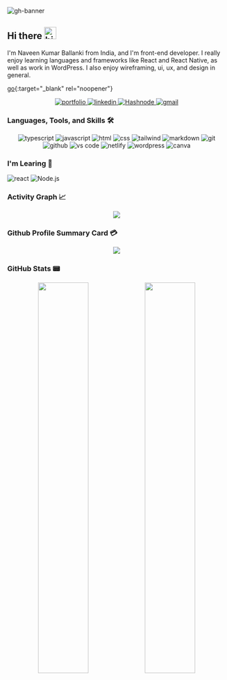 
![gh-banner](https://user-images.githubusercontent.com/79559401/190482069-8a61eacb-091f-4fd1-a0ea-764e3dda2539.png)



## Hi there <img src="https://user-images.githubusercontent.com/1303154/88677602-1635ba80-d120-11ea-84d8-d263ba5fc3c0.gif" width="28px" height="28px" alt="hi">

I'm Naveen Kumar Ballanki from India, and I'm front-end developer. I really enjoy learning languages and frameworks like React and React Native, as well as work in WordPress. I also enjoy wireframing, ui, ux, and design in general.
 
[go](http://stackoverflow.com){:target="_blank" rel="noopener"}

<div align="center">
<a href="https://naveensuyra.netlify.app/"> 
<img src="https://img.shields.io/badge/check%20out%20my%20Portfolio-042549?style=for-the-badge&logo=CodersRank&logoColor=white" alt="portfolio" />
</a>
<a href="https://www.linkedin.com/in/naveenkumarballanki" target="_blank">
<img src="https://img.shields.io/badge/visit%20my%20Linkedin-0A66C2?style=for-the-badge&logo=linkedin&logoColor=white" alt="linkedin" />
</a>
<a href="https://naveensurya.hashnode.dev/" target="_blank">
<img src="https://img.shields.io/badge/read%20my%20blogs%20on%20Hashnode-blue?style=for-the-badge&logo=Hashnode&logoColor=white" alt="Hashnode" />
</a>
<a href="mailto:naveensurya064@gmail.com" target="_blank">
<img src="https://img.shields.io/badge/email%20me-EA4335?style=for-the-badge&logo=gmail&logoColor=white" alt="gmail" />
</a>
</div>


### Languages, Tools, and Skills 🛠
<div align="center">
<img src="https://img.shields.io/badge/TypeScript-3178C6?style=for-the-badge&logo=typescript&logoColor=white" alt="typescript" />
<img src="https://img.shields.io/badge/JavaScript-F7DF1E?style=for-the-badge&logo=javascript&logoColor=black" alt="javascript" />
<img src="https://img.shields.io/badge/HTML-E34F26?style=for-the-badge&logo=html5&logoColor=white" alt="html" />
<img src="https://img.shields.io/badge/css-1572B6?style=for-the-badge&logo=css3&logoColor=white" alt="css" />
<img src="https://img.shields.io/badge/Tailwind CSS-06B6D4?style=for-the-badge&logo=Tailwind-CSS&logoColor=white" alt="tailwind" />
<img src="https://img.shields.io/badge/Markdown-000000?style=for-the-badge&logo=markdown&logoColor=white" alt="markdown" />
<img src="https://img.shields.io/badge/Git-F05032?style=for-the-badge&logo=git&logoColor=white" alt="git" />
<img src="https://img.shields.io/badge/GitHub-100000?style=for-the-badge&logo=github&logoColor=white" alt="github" />
<img src="https://img.shields.io/badge/vs%20code-007ACC?style=for-the-badge&logo=visual%20studio%20code&logoColor=white" alt="vs code" />
<img src="https://img.shields.io/badge/Netlify-00C7B7?style=for-the-badge&logo=netlify&logoColor=white" alt="netlify" />
<img src="https://img.shields.io/badge/wordpress-21759b?style=for-the-badge&logo=wordpress&logoColor=white" alt="wordpress" />
<img src="https://img.shields.io/badge/canva-00C4CC?style=for-the-badge&logo=canva&logoColor=white" alt="canva" />
</div>


### I'm Learing 🌱

<img src="https://img.shields.io/badge/React-61DAFB?style=for-the-badge&logo=react&logoColor=black" alt="react" /> <img src="https://img.shields.io/badge/Node.Js-339933?style=for-the-badge&logo=Node.js&logoColor=black" alt="Node.js" />


### Activity Graph 📈
<p align="center">
	<img src="https://activity-graph.herokuapp.com/graph?username=iamnaveensurya&theme=minimal"/>
</p>

### Github Profile Summary Card 💳
<p align="center">
  <img src="https://github-profile-summary-cards.vercel.app/api/cards/profile-details?username=iamnaveensurya&theme=vue"/>
</p>

### GitHub Stats 📟
<p align="center">
	<img width="48%" src="https://github-readme-stats.vercel.app/api?username=iamnaveensurya&show_icons=true&theme=vue" />
	<img width="48%" src="https://github-readme-streak-stats.herokuapp.com/?user=iamnaveensurya&theme=vue" />
</p>




